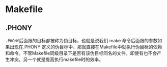# Makefile

## .PHONY

`.PHONY`后面跟的目标都被称为伪目标，也就是说我们 make 命令后面跟的参数如果出现在.PHONY 定义的伪目标中，那就直接在Makefile中就执行伪目标的依赖和命令。不管Makefile同级目录下是否有该伪目标同名的文件，即使有也不会产生冲突。另一个就是提高执行makefile时的效率。